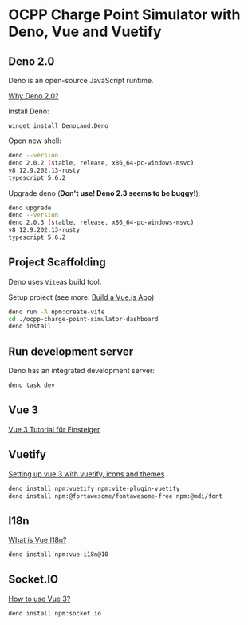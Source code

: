 # OCPP Charge Point Simulator with Deno, Vue and Vuetify

## Deno 2.0

Deno is an open-source JavaScript runtime.

[Why Deno 2.0?](https://www.heise.de/blog/JavaScript-Runtime-Deno-2-0-Ist-die-neue-Version-das-bessere-Node-js-9987604.html)

Install Deno:

```pwsh
winget install DenoLand.Deno
```

Open new shell:

```bash
deno --version
deno 2.0.2 (stable, release, x86_64-pc-windows-msvc)
v8 12.9.202.13-rusty
typescript 5.6.2
```

Upgrade deno (**Don't use! Deno 2.3 seems to be buggy!**):

```bash
deno upgrade
deno --version
deno 2.0.3 (stable, release, x86_64-pc-windows-msvc)
v8 12.9.202.13-rusty
typescript 5.6.2
```

## Project Scaffolding

Deno uses `Vite`as build tool.

Setup project (see more: [Build a Vue.js App](https://docs.deno.com/runtime/tutorials/how_to_with_npm/vue/)):

```bash
deno run -A npm:create-vite
cd ./ocpp-charge-point-simulator-dashboard
deno install
```

## Run development server

Deno has an integrated development server:

```bash
deno task dev
```

## Vue 3

[Vue 3 Tutorial für Einsteiger](https://vuejs.de/artikel/vuejs-tutorial-deutsch-anfaenger/)

## Vuetify

[Setting up vue 3 with vuetify, icons and themes](https://www.the-koi.com/projects/setting-up-vue-3-with-vuetify-icons-and-themes/)

```bash
deno install npm:vuetify npm:vite-plugin-vuetify
deno install npm:@fortawesome/fontawesome-free npm:@mdi/font
```

## I18n

[What is Vue I18n?](https://vue-i18n.intlify.dev/guide/introduction.html)

```bash
deno install npm:vue-i18n@10
```

## Socket.IO

[How to use Vue 3?](https://socket.io/how-to/use-with-vue)

```bash
deno install npm:socket.io
```
